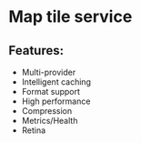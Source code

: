 # Map tile service

## Features:

- Multi-provider
- Intelligent caching
- Format support
- High performance
- Compression
- Metrics/Health
- Retina